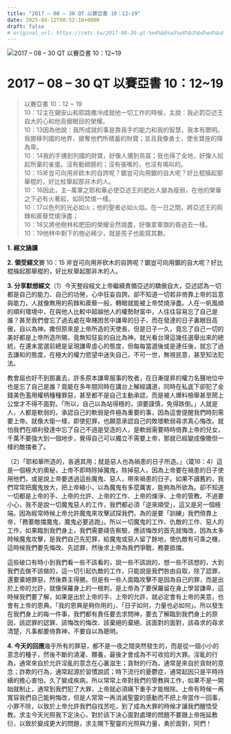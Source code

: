 ```yaml
---
title: "2017 – 08 – 30 QT 以賽亞書 10：12~19"
date: 2025-04-12T00:52:18+0800
draft: false
# original_url: https://cmtc.tw/2017-08-30-qt-%e4%bb%a5%e8%b3%bd%e4%ba%9e%e6%9b%b8-10%ef%bc%9a1219
---
```


![2017 – 08 – 30 QT 以賽亞書 10：12~19](/images/qt.jpg   "2017 – 08 – 30 QT 以賽亞書 10：12~19")

# 2017 – 08 – 30 QT 以賽亞書 10：12~19

> 以賽亞書 10：12 ~ 19  
> 10：12主在錫安山和耶路撒冷成就他一切工作的時候，主說：我必罰亞述王自大的心和他高傲眼目的榮耀。  
> 10：13因為他說：我所成就的事是靠我手的能力和我的智慧，我本有聰明。我挪移列國的地界，搶奪他們所積蓄的財寶；並且我像勇士，使坐寶座的降為卑。  
> 10：14我的手搆到列國的財寶，好像人搆到鳥窩；我也得了全地，好像人拾起所棄的雀蛋。沒有動翅膀的；沒有張嘴的，也沒有鳴叫的。  
> 10：15斧豈可向用斧砍木的自誇呢？鋸豈可向用鋸的自大呢？好比棍掄起那舉棍的，好比杖舉起那非木的人。  
> 10：16因此，主─萬軍之耶和華必使亞述王的肥壯人變為瘦弱，在他的榮華之下必有火著起，如同焚燒一樣。  
> 10：17以色列的光必如火；他的聖者必如火焰。在一日之間，將亞述王的荊棘和蒺藜焚燒淨盡；  
> 10：18又將他樹林和肥田的榮耀全然燒盡，好像拿軍旗的昏過去一樣。  
> 10：19他林中剩下的樹必稀少，就是孩子也能寫其數。

**1.** **經文誦讀**

**2.** **領受經文**賽 10：15 斧豈可向用斧砍木的自誇呢？鋸豈可向用鋸的自大呢？好比棍掄起那舉棍的，好比杖舉起那非木的人。

**3. 分享默想經文**（1）今天整段經文上帝繼續責備亞述的驕傲自大，亞述認為一切都是自己的能力、自己的功勞，心中狂妄自誇。卻不知道一切若非倚靠上帝的旨意與能力，人就像無用的荊棘和蒺藜一般，轉眼就能被上帝焚燒淨盡。人在一帆風順的順利環境中，在與他人比較中超越他人的權勢財富中，人往往容易忘了自己是誰？甚至我們會忘了過去處在卑賤困苦中謙卑的日子，而在發達的日子裏眼目高傲，自以為神。撒但原來是上帝所造的天使長，但是日子一久，竟忘了自己一切的美好都是上帝所造所賜，竟無知狂妄的自比為神。就光看台灣這幾任選舉出來的總統，在還未當選前總是呈現謙卑虛心的態度，但每每當選後或是連任後，就忘了過去謙和的態度，在極大的權力慾望中迷失自己，不可一世，無視民意，甚至知法犯法。

教會屆也好不到那裏去，許多原本謙卑服事的牧者，在日漸提昇的權力名聲地位中也是忘了自己是誰？竟能在多年間同時在講台上解經講道，同時在私底下卻犯了金錢美色濫用權柄種種罪惡，甚至都不是自己主動承認，而是被人爆料檢舉甚至鬧上公堂才不得不面對。「所以，自己以為站得穩的，須要謹慎，免得跌倒。」人就是人，人都是軟弱的，承認自己的軟弱是件極為重要的事，因為這會提醒我們時刻需要上帝。就像大衛一樣，即使犯罪，也願意承認自己的敗壞軟弱尋求真心悔改。就怕我們在順利發達中忘了自己不過是受造的人，是軟弱需要時時倚靠上帝的兒女，千萬不要強大到一個地步，覺得自己可以獨立不需要上帝，那就已經變成像撒但一樣的敵擋者了。

（2）「耶和華所造的，各適其用；就是惡人也為禍患的日子所造。」（箴16：4）這是一個極大的奧秘，上帝不即時除掉魔鬼，除掉惡人，因為上帝要在禍患的日子使用他們，或是說上帝要透過這些魔鬼、惡人，帶來禍患的日子。如果不讀舊約，我們常常把魔鬼放大，把上帝縮小，以為魔鬼有多麼厲害，能夠為所欲為。卻不知道一切都是上帝的手、上帝的允許、上帝的工作、上帝的煉淨、上帝的管教。不過要小心，我不是說一切魔鬼惡人的工作，我們都必須「逆來順受」，這又是另一個極端。因為經常時候上帝允許魔鬼來攻擊試探我們，為的是要「訓練」我們倚靠上帝，「務要敵擋魔鬼，魔鬼必要逃跑」。所以一切魔鬼的工作、仇敵的工作、惡人的工作，如果臨到我們身上，我們需要禱告察驗，應該悔改的首先就悔改，因為太多時候魔鬼攻擊，是我們自己先犯罪，給魔鬼或惡人留了餘地，使仇敵有可乘之機，這時候我們要先悔改、先認罪，然後求上帝為我們爭戰，務要抵擋。

這些破口有時小到我們看一些不該看的，說一些不該說的，想一些不該想的，大到我們去做不該做的，這一切引起仇敵的工作，只能說是我們咎由自取，除了認罪，還要棄絕罪惡，然後靠主得勝。但是有一些人面臨攻擊不是因為自己的罪，而是出於上帝的允許，就像保羅身上的一根刺，是上帝為了要保羅留在身上學習謙卑，這時候我們要了解，如果是出於上帝的手、上帝的允許，就必定會有上帝的美意，也會有上帝的恩典。「我的恩典是夠你用的」、「日子如何，力量也必如何」。所以發生在我們身上的每一件事，我們都有責任要去求問神，要去了解臨到我們身上的原因，該認罪的認罪、該悔改的悔改、該棄絕的棄絕、該面對的面對，該尋求的尋求清楚，凡事都要倚靠神，不要自以為聰明。

**4. 今天的回應**幾乎所有的罪惡，都不是一夜之間突然發生的，而是從一個小小的意念的種子，然後不斷的澆灌、餵養，最後才會成為不可收拾的大罪。淫亂的行為，通常來自於允許淫亂的意念在心裏滋生；貪財的行為，通常是來自於貪財的意念；詐欺的行為，通常起源於習慣說謊；時下流行的憂鬱症，通常起因只是平時持續的擔心害怕，久了變成疾病。所以常常上帝對我們的管教與工作，如果不是一開始就制止，通常到我們犯了大罪，上帝就必須痛下重手才能根除。上帝有時候一再寬容我們自己能夠悔改，但是人常常一再消滅聖靈的感動而不把上帝當作一回事，小罪不除，以致於上帝允許我們自找苦吃，到了成為大罪的時候才讓我們醒悟受教。求主今天光照我下定決心，對於該下決心面對處理的問題不要跟上帝拖延敷衍，以致於變成更大的問題，求主賜下聖靈的光照與力量，勇於面對，阿們！